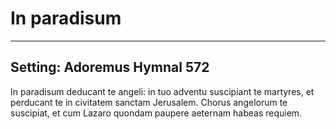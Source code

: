 # In paradisum

***

## Setting: Adoremus Hymnal 572
 
In paradisum deducant te angeli:
in tuo adventu suscipiant te martyres,
et perducant te in civitatem sanctam Jerusalem.
Chorus angelorum te suscipiat,
et cum Lazaro quondam paupere aeternam habeas requiem.